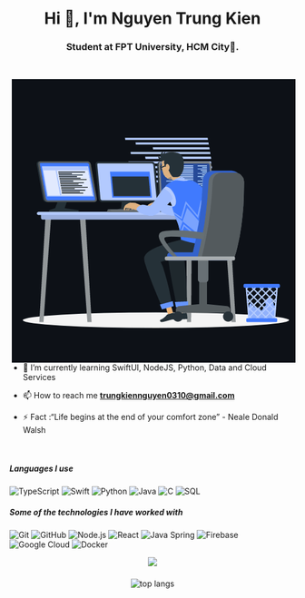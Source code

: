 <h1 align="center">Hi 👋, I'm Nguyen Trung Kien</h1>
<h3 align="center">Student at FPT University, HCM City🌟.</h3>
<br>

<p><img align="right" src="https://github.com/Trungkien03/TrungKien03/blob/main/animation_500_kxa883sd.gif" alt="adam-pw" /></p>


- 🌱 I’m currently learning SwiftUI, NodeJS, Python, Data and Cloud Services 
  
- 📫 How to reach me **trungkiennguyen0310@gmail.com**

- ⚡ Fact :“Life begins at the end of your comfort zone” - Neale Donald Walsh

<br>

##### Languages I use
![TypeScript](https://img.shields.io/badge/-TypeScript-000000?style=flat&logo=typescript)
![Swift](https://img.shields.io/badge/-Swift-000000?style=flat&logo=swift)
![Python](https://img.shields.io/badge/-Python-000000?style=flat&logo=python)
![Java](https://img.shields.io/badge/-Java-000000?style=flat&logo=java)
![C](https://img.shields.io/badge/-C-000000?style=flat&logo=c)
![SQL](https://img.shields.io/badge/-SQL-000000?style=flat&logo=postgresql)

##### Some of the technologies I have worked with

![Git](https://img.shields.io/badge/-Git-222222?style=flat&logo=git&logoColor=F05032)
![GitHub](https://img.shields.io/badge/-GitHub-222222?style=flat&logo=github&logoColor=181717)
![Node.js](https://img.shields.io/badge/-Node.js-222222?style=flat&logo=node.js&logoColor=339933)
![React](https://img.shields.io/badge/-React-222222?style=flat&logo=React&logoColor=61DAFB)
![Java Spring](https://img.shields.io/badge/-Spring-222222?style=flat&logo=spring&logoColor=6DB33F)
![Firebase](https://img.shields.io/badge/Firebase-222222?style=flat-square&logo=firebase)
![Google Cloud](https://img.shields.io/badge/Google%20Cloud-black?style=flat-square&logo=google-cloud)
![Docker](https://img.shields.io/badge/-Docker-black?style=flat-square&logo=docker)
<br/>


<div align="center">
	 <img src="https://github-readme-streak-stats.herokuapp.com/?user=Trungkien03&theme=tokyonight&hide_border=false" /><br/> <br/>
	<img width=425 align="center" src="https://github-readme-stats-salesp07.vercel.app/api/top-langs/?username=Trungkien03&hide=HTML&langs_count=8&layout=compact&theme=react&border_radius=10&size_weight=0.5&count_weight=0.5&exclude_repo=github-readme-stats" alt="top langs" />
</div>
